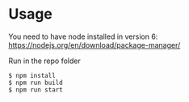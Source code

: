 # Usage

You need to have node installed in version 6: https://nodejs.org/en/download/package-manager/

Run in the repo folder

```
$ npm install
$ npm run build
$ npm run start
```
